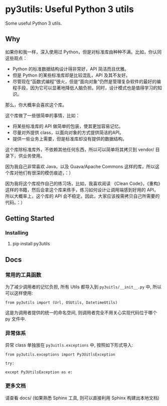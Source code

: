# py3utils: Useful Python 3 utils

Some useful Python 3 utils.

## Why
如果你和我一样，深入使用过 Python，但是对标准库由种种不满。比如，你认同这些观点：
* Python 的标准数据结构设计得非常好，API 简洁而且优雅。
* 但是 Python 的某些标准库却是比较混乱，API 及其不友好。
* 尽管现在“函数式编程”很火，但是“面向对象”仍然是管理复杂软件的最好的编程手段，因为它可以显著地降低人脑负担。同时，设计模式也是值得学习的知识。

那么，你大概率会喜欢这个库。

这个库做了一些很简单的事情，比如：
* 将某些标准库的 API 做简单的包装，使其更加容易记忆。
* 尽量对外提供 class，以面向对象的方式提供简洁的API。
* 提供一些业务上需要，但是标准库却没有提供的数据结构。

这个库除标准库外，不依赖其他任何东西，所以可以简单将其拷贝到 vendor/ 目录下，供业务使用。

因为我自己非常喜欢 Java，以及 Guava/Apache Commons 这样的库，所以这个库对他们有很深的模仿痕迹，：）

因为我将这个库视作自己的练习场，比如，我喜欢阅读 《Clean Code》，《重构》这样的书籍，然后会拿这个库来练手，练习如何设计让调用端感到好用的 API，
所以大概率上，这个库的 API 会不稳定。因此，大家应该按需拷贝自己所需要的代码。：）

## Getting Started

### Installing
1. pip install py3utils

## Docs

### 常用的工具函数
为了减少调用者的记忆负担, 所有 Utils 都导入到 `py3uitls/__init__.py` 中, 所以可以这样使用:
```
from py3utils import (Url, OSUtils, DatetimeUtils)
```

这是为调用者提供的统一的命名空间, 则调用者完全不用关心实现代码位于哪个 py 文件中.

### 异常体系
异常 class 单独放在 `py3uitls.exceptions` 中, 按照如下形式导入:
```
from py3utils.exceptions import Py3UitlsException

try:

except Py3UtilsException as e:

```

### 更多文档
请查看 docs/ (如果熟悉 Sphinx 工具, 则可以直接利用 Sphinx 构建出本地文档)

